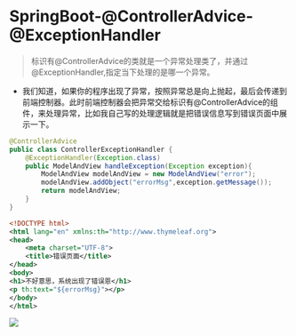 # SpringBoot-@ControllerAdvice-@ExceptionHandler

> 标识有@ControllerAdvice的类就是一个异常处理类了，并通过@ExceptionHandler,指定当下处理的是哪一个异常。

- 我们知道，如果你的程序出现了异常，按照异常总是向上抛起，最后会传递到前端控制器。此时前端控制器会把异常交给标识有@ControllerAdvice的组件，来处理异常，比如我自己写的处理逻辑就是把错误信息写到错误页面中展示一下。

```java
@ControllerAdvice
public class ControllerExceptionHandler {
    @ExceptionHandler(Exception.class)
    public ModelAndView handleException(Exception exception){
        ModelAndView modelAndView = new ModelAndView("error");
        modelAndView.addObject("errorMsg",exception.getMessage());
        return modelAndView;
    }
}
```

```xml
<!DOCTYPE html>
<html lang="en" xmlns:th="http://www.thymeleaf.org">
<head>
    <meta charset="UTF-8">
    <title>错误页面</title>
</head>
<body>
<h1>不好意思，系统出现了错误恩</h1>
<p th:text="${errorMsg}"></p>
</body>
</html>
```

![](../../../../../spring-learn/%E7%8E%8B%E4%B9%83%E9%86%92%E7%9A%84%E7%AC%94%E8%AE%B0/120-%E6%B1%9F%E5%8D%97%E4%B8%80%E7%82%B9%E9%9B%A8-SpringBoot%E7%9A%84%E6%8F%90%E4%BE%9B@ControllerAdvice%E6%9D%A5%E8%BF%9B%E8%A1%8C%E5%85%A8%E5%B1%80%E5%BC%82%E5%B8%B8%E5%A4%84%E7%90%86.assets/image-20220327165351261.png)


